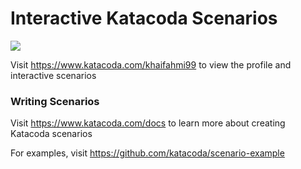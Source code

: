 # Interactive Katacoda Scenarios

[![](http://shields.katacoda.com/katacoda/khaifahmi99/count.svg)](https://www.katacoda.com/khaifahmi99 "Get your profile on Katacoda.com")

Visit https://www.katacoda.com/khaifahmi99 to view the profile and interactive scenarios

### Writing Scenarios
Visit https://www.katacoda.com/docs to learn more about creating Katacoda scenarios

For examples, visit https://github.com/katacoda/scenario-example

